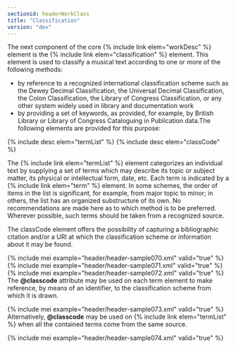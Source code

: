 ```yaml
---
sectionid: headerWorkClass
title: "Classification"
version: "dev"
---
```


The next component of the core {% include link elem="workDesc" %} element is the {% include link elem="classification" %} element. This element is used to classify a musical text
according to one or more of the following methods:

- by reference to a recognized international classification scheme such as the Dewey
Decimal Classification, the Universal Decimal Classification, the Colon Classification,
the Library of Congress Classification, or any other system widely used in library
and documentation work
- by providing a set of keywords, as provided, for example, by British Library or Library
of Congress Cataloguing in Publication data.The following elements are provided for this purpose:



{% include desc elem="termList" %}
{% include desc elem="classCode" %}




The {% include link elem="termList" %} element categorizes an individual text by supplying a
set of terms which may describe its topic or subject matter, its physical or intellectual
form, date, etc. Each term is indicated by a {% include link elem="term" %} element. In some
schemes, the order of items in the list is significant, for example, from major topic
to
minor; in others, the list has an organized substructure of its own. No recommendations
are
made here as to which method is to be preferred. Wherever possible, such terms should
be
taken from a recognized source.

The classCode element offers the possibility of capturing a bibliographic citation
and/or a
URI at which the classification scheme or information about it may be found.

{% include mei example="header/header-sample070.xml" valid="true" %}
{% include mei example="header/header-sample071.xml" valid="true" %}
{% include mei example="header/header-sample072.xml" valid="true" %}
The **@classcode** attribute may be used on each term element to make reference, by
means of an identifier, to the classification scheme from which it is drawn.

{% include mei example="header/header-sample073.xml" valid="true" %}
Alternatively, **@classcode** may be used on {% include link elem="termList" %} when all
the contained terms come from the same source.

{% include mei example="header/header-sample074.xml" valid="true" %}
